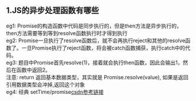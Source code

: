 ## 1.JS的异步处理函数有哪些
eg1: Promise的构造函数中代码是同步执行的，但是then方法是异步执行的，then方法需要等到等到resolve函数执行时才得到执行  
eg2: Promise一旦执行了resolve函数后，就不会再执行reject和其他的resolve函数了。一旦Promise执行了reject函数，将会被catch函数捕获，执行catch中的代码。  
eg3: 题目中Promise首先resolve(1)，接着就会执行then函数，因此会输出1，然后在函数中返回2。  
注意:  return 返回基本数据类型，其实就是 Promise.resolve(value), 如果是返回引用数据类型会冲掉,返回这个对象  
eg4: 经典 setTime/promise[csdn参考链接](https://blog.csdn.net/baidu_33295233/article/details/79335127)
